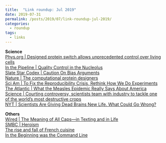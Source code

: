 ```yaml
---
title:  "Link roundup: Jul 2019"
date: 2019-07-31
permalink: /posts/2019/07/link-roundup-jul-2019/
categories: 
  - roundup
tags:
  - links
---
```

  
**Science**  
[Phys.org \| Designed protein switch allows unprecedented control over living cells](https://phys.org/news/2019-07-protein-unprecedented-cells.html)  
[In the Pipeline \| Quality Control in the Nucleolus](https://blogs.sciencemag.org/pipeline/archives/2019/07/24/quality-control-in-the-nucleolus)  
[Slate Star Codex \| Caution On Bias Arguments](https://slatestarcodex.com/2019/07/17/caution-on-bias-arguments/)  
[Nature \| The computational protein designers](https://www.nature.com/articles/d41586-019-02251-x)  
[Sci Am \| To Fix the Reproducibility Crisis, Rethink How We Do Experiments](https://blogs.scientificamerican.com/observations/to-fix-the-reproducibility-crisis-rethink-how-we-do-experiments/)  
[The Atlantic \| What the Measles Epidemic Really Says About America](https://www.theatlantic.com/magazine/archive/2019/08/measles-as-metaphor/592756/)  
[Science \| Courting controversy, scientists team with industry to tackle one of the world’s most destructive crops](https://www.sciencemag.org/news/2019/07/courting-controversy-scientists-team-industry-tackle-one-world-s-most-destructive-crops?rss=1)  
[NYT \| Scientists Are Giving Dead Brains New Life. What Could Go Wrong?](https://www.nytimes.com/2019/07/02/magazine/dead-pig-brains-reanimation.html)  
  
**Others**  
[Wired \| The Meaning of All Caps—in Texting and in Life](https://www.wired.com/story/all-caps-because-internet-gretchen-mcculloch/)  
[SMBC \| Heroism](https://www.smbc-comics.com/comic/heroism)  
[The rise and fall of French cuisine ](https://www.theguardian.com/food/2019/jul/16/the-rise-and-fall-of-french-cuisine)  
[In the Beginning was the Command Line](http://cristal.inria.fr/~weis/info/commandline.html)  
